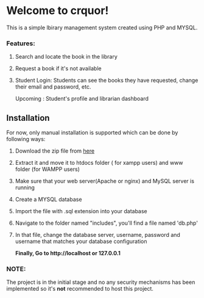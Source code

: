 # Welcome to crquor!

This is a simple lbirary management system created using PHP and MYSQL. 
 
### Features: 
1. Search and locate the book in the library
2. Request a book if it's not available
3. Student Login:
   Students can see the books they have requested, change their email and password, etc.

   Upcoming : Student's profile and librarian dashboard

## Installation

For now, only manual installation is supported which can be done by following ways:

 1. Download the zip file from [here](https://github.com/crquor/library_management_system/archive/refs/heads/main.zip) 
    
 2. Extract it and move it to htdocs folder ( for xampp users) and www folder (for WAMPP users)

 3. Make sure that your web server(Apache or nginx) and MySQL                      server is running

 4. Create a MYSQL database 

 5. Import the file with .sql extension into your database

  6. Navigate to the folder named "includes", you'll
        find a file named 'db.php'

 7. In that file, change the database server, username, password and username that matches  your database configuration

    
    **Finally, Go to http://localhost or 127.0.0.1**

### NOTE: 
The project is in the initial stage and no any security mechanisms has been implemented so it's **not** recommended to host this project.


